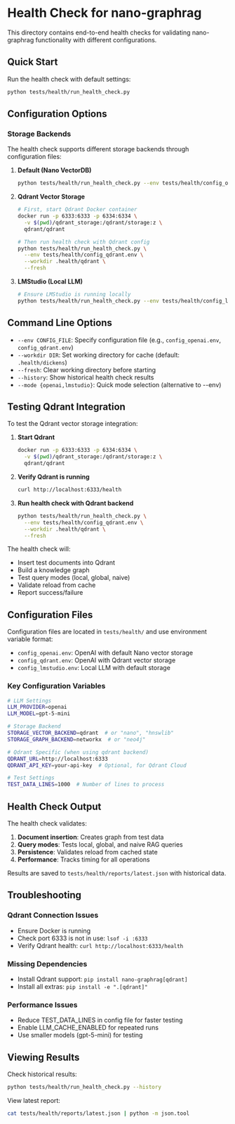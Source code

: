 # Health Check for nano-graphrag

This directory contains end-to-end health checks for validating nano-graphrag functionality with different configurations.

## Quick Start

Run the health check with default settings:
```bash
python tests/health/run_health_check.py
```

## Configuration Options

### Storage Backends

The health check supports different storage backends through configuration files:

1. **Default (Nano VectorDB)**
   ```bash
   python tests/health/run_health_check.py --env tests/health/config_openai.env
   ```

2. **Qdrant Vector Storage**
   ```bash
   # First, start Qdrant Docker container
   docker run -p 6333:6333 -p 6334:6334 \
     -v $(pwd)/qdrant_storage:/qdrant/storage:z \
     qdrant/qdrant
   
   # Then run health check with Qdrant config
   python tests/health/run_health_check.py \
     --env tests/health/config_qdrant.env \
     --workdir .health/qdrant \
     --fresh
   ```

3. **LMStudio (Local LLM)**
   ```bash
   # Ensure LMStudio is running locally
   python tests/health/run_health_check.py --env tests/health/config_lmstudio.env
   ```

## Command Line Options

- `--env CONFIG_FILE`: Specify configuration file (e.g., `config_openai.env`, `config_qdrant.env`)
- `--workdir DIR`: Set working directory for cache (default: `.health/dickens`)
- `--fresh`: Clear working directory before starting
- `--history`: Show historical health check results
- `--mode {openai,lmstudio}`: Quick mode selection (alternative to --env)

## Testing Qdrant Integration

To test the Qdrant vector storage integration:

1. **Start Qdrant**
   ```bash
   docker run -p 6333:6333 -p 6334:6334 \
     -v $(pwd)/qdrant_storage:/qdrant/storage:z \
     qdrant/qdrant
   ```

2. **Verify Qdrant is running**
   ```bash
   curl http://localhost:6333/health
   ```

3. **Run health check with Qdrant backend**
   ```bash
   python tests/health/run_health_check.py \
     --env tests/health/config_qdrant.env \
     --workdir .health/qdrant \
     --fresh
   ```

The health check will:
- Insert test documents into Qdrant
- Build a knowledge graph
- Test query modes (local, global, naive)
- Validate reload from cache
- Report success/failure

## Configuration Files

Configuration files are located in `tests/health/` and use environment variable format:

- `config_openai.env`: OpenAI with default Nano vector storage
- `config_qdrant.env`: OpenAI with Qdrant vector storage
- `config_lmstudio.env`: Local LLM with default storage

### Key Configuration Variables

```bash
# LLM Settings
LLM_PROVIDER=openai
LLM_MODEL=gpt-5-mini

# Storage Backend
STORAGE_VECTOR_BACKEND=qdrant  # or "nano", "hnswlib"
STORAGE_GRAPH_BACKEND=networkx  # or "neo4j"

# Qdrant Specific (when using qdrant backend)
QDRANT_URL=http://localhost:6333
QDRANT_API_KEY=your-api-key  # Optional, for Qdrant Cloud

# Test Settings
TEST_DATA_LINES=1000  # Number of lines to process
```

## Health Check Output

The health check validates:
1. **Document insertion**: Creates graph from test data
2. **Query modes**: Tests local, global, and naive RAG queries
3. **Persistence**: Validates reload from cached state
4. **Performance**: Tracks timing for all operations

Results are saved to `tests/health/reports/latest.json` with historical data.

## Troubleshooting

### Qdrant Connection Issues
- Ensure Docker is running
- Check port 6333 is not in use: `lsof -i :6333`
- Verify Qdrant health: `curl http://localhost:6333/health`

### Missing Dependencies
- Install Qdrant support: `pip install nano-graphrag[qdrant]`
- Install all extras: `pip install -e ".[qdrant]"`

### Performance Issues
- Reduce TEST_DATA_LINES in config file for faster testing
- Enable LLM_CACHE_ENABLED for repeated runs
- Use smaller models (gpt-5-mini) for testing

## Viewing Results

Check historical results:
```bash
python tests/health/run_health_check.py --history
```

View latest report:
```bash
cat tests/health/reports/latest.json | python -m json.tool
```